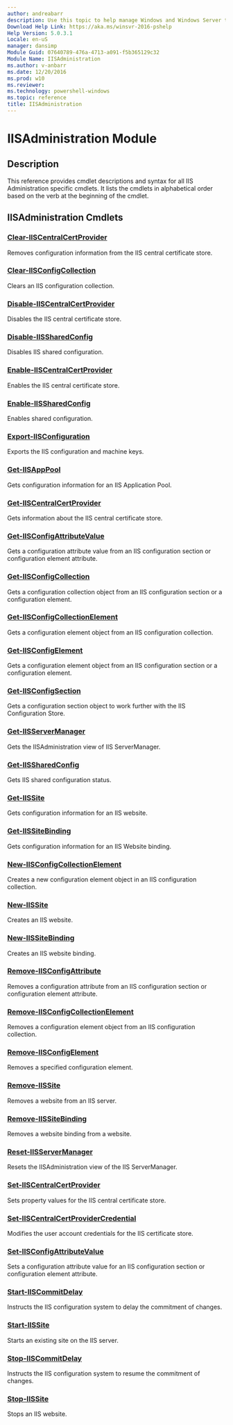 ```yaml
---
author: andreabarr
description: Use this topic to help manage Windows and Windows Server technologies with Windows PowerShell.
Download Help Link: https://aka.ms/winsvr-2016-pshelp
Help Version: 5.0.3.1
Locale: en-uS
manager: dansimp
Module Guid: 07640789-476a-4713-a091-f5b365129c32
Module Name: IISAdministration
ms.author: v-anbarr
ms.date: 12/20/2016
ms.prod: w10
ms.reviewer: 
ms.technology: powershell-windows
ms.topic: reference
title: IISAdministration
---
```


# IISAdministration Module
## Description
This reference provides cmdlet descriptions and syntax for all IIS Administration specific cmdlets. It lists the cmdlets in alphabetical order based on the verb at the beginning of the cmdlet.

## IISAdministration Cmdlets
### [Clear-IISCentralCertProvider](Clear-IISCentralCertProvider.md)
Removes configuration information from the IIS central certificate store.

### [Clear-IISConfigCollection](Clear-IISConfigCollection.md)
Clears an IIS configuration collection.

### [Disable-IISCentralCertProvider](Disable-IISCentralCertProvider.md)
Disables the IIS central certificate store.

### [Disable-IISSharedConfig](Disable-IISSharedConfig.md)
Disables IIS shared configuration.

### [Enable-IISCentralCertProvider](Enable-IISCentralCertProvider.md)
Enables the IIS central certificate store.

### [Enable-IISSharedConfig](Enable-IISSharedConfig.md)
Enables shared configuration.

### [Export-IISConfiguration](Export-IISConfiguration.md)
Exports the IIS configuration and machine keys.

### [Get-IISAppPool](Get-IISAppPool.md)
Gets configuration information for an IIS Application Pool.

### [Get-IISCentralCertProvider](Get-IISCentralCertProvider.md)
Gets information about the IIS central certificate store.

### [Get-IISConfigAttributeValue](Get-IISConfigAttributeValue.md)
Gets a configuration attribute value from an IIS configuration section or configuration element attribute.

### [Get-IISConfigCollection](Get-IISConfigCollection.md)
Gets a configuration collection object from an IIS configuration section or a configuration element.

### [Get-IISConfigCollectionElement](Get-IISConfigCollectionElement.md)
Gets a configuration element object from an IIS configuration collection.

### [Get-IISConfigElement](Get-IISConfigElement.md)
Gets a configuration element object from an IIS configuration section or a configuration element.

### [Get-IISConfigSection](Get-IISConfigSection.md)
Gets a configuration section object to work further with the IIS Configuration Store.

### [Get-IISServerManager](Get-IISServerManager.md)
Gets the IISAdministration view of IIS ServerManager.

### [Get-IISSharedConfig](Get-IISSharedConfig.md)
Gets IIS shared configuration status.

### [Get-IISSite](Get-IISSite.md)
Gets configuration information for an IIS website.

### [Get-IISSiteBinding](Get-IISSiteBinding.md)
Gets configuration information for an IIS Website binding.

### [New-IISConfigCollectionElement](New-IISConfigCollectionElement.md)
Creates a new configuration element object in an IIS configuration collection.

### [New-IISSite](New-IISSite.md)
Creates an IIS website.

### [New-IISSiteBinding](New-IISSiteBinding.md)
Creates an IIS website binding.

### [Remove-IISConfigAttribute](Remove-IISConfigAttribute.md)
Removes a configuration attribute from an IIS configuration section or configuration element attribute.

### [Remove-IISConfigCollectionElement](Remove-IISConfigCollectionElement.md)
Removes a configuration element object from an IIS configuration collection.

### [Remove-IISConfigElement](Remove-IISConfigElement.md)
Removes a specified configuration element.

### [Remove-IISSite](Remove-IISSite.md)
Removes a website from an IIS server.

### [Remove-IISSiteBinding](Remove-IISSiteBinding.md)
Removes a website binding from a website.

### [Reset-IISServerManager](Reset-IISServerManager.md)
Resets the IISAdministration view of the IIS ServerManager.

### [Set-IISCentralCertProvider](Set-IISCentralCertProvider.md)
Sets property values for the IIS central certificate store.

### [Set-IISCentralCertProviderCredential](Set-IISCentralCertProviderCredential.md)
Modifies the user account credentials for the IIS certificate store.

### [Set-IISConfigAttributeValue](Set-IISConfigAttributeValue.md)
Sets a configuration attribute value for an IIS configuration section or configuration element attribute.

### [Start-IISCommitDelay](Start-IISCommitDelay.md)
Instructs the IIS configuration system to delay the commitment of changes.

### [Start-IISSite](Start-IISSite.md)
Starts an existing site on the IIS server.

### [Stop-IISCommitDelay](Stop-IISCommitDelay.md)
Instructs the IIS configuration system to resume the commitment of changes.

### [Stop-IISSite](Stop-IISSite.md)
Stops an IIS website.

